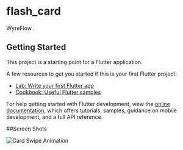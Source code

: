 # flash_card

WyreFlow .

## Getting Started

This project is a starting point for a Flutter application.

A few resources to get you started if this is your first Flutter project:

- [Lab: Write your first Flutter app](https://docs.flutter.dev/get-started/codelab)
- [Cookbook: Useful Flutter samples](https://docs.flutter.dev/cookbook)

For help getting started with Flutter development, view the
[online documentation](https://docs.flutter.dev/), which offers tutorials,
samples, guidance on mobile development, and a full API reference.


##Screen Shots

![Card Swipe Animation](https://github.com/user-attachments/assets/6137b99f-26fa-4032-be18-ba079e627ec3)

